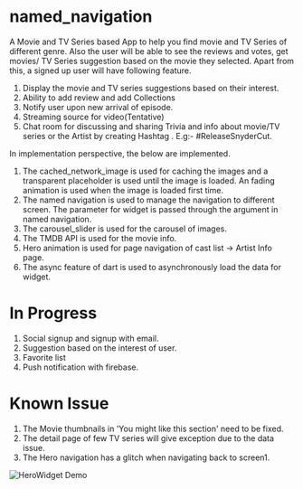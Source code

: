 # named_navigation

A Movie and TV Series based App to help you find movie and TV Series of different genre. Also the user will be able to see the reviews and votes, get movies/ TV Series suggestion based on the movie they selected. Apart from this, a signed up user will have following feature.

1. Display the movie and TV series suggestions based on their interest.
2. Ability to add review and add Collections 
3. Notify user upon new arrival of episode.
4. Streaming source for video(Tentative)
5. Chat room for discussing and sharing Trivia and info about movie/TV series or the Artist by creating Hashtag . E.g:- #ReleaseSnyderCut.

In implementation perspective, the below are implemented.

1. The cached_network_image is used for caching the images and a transparent placeholder is used until the image is loaded. An fading animation is used when the image is loaded first time.
2. The named navigation is used to manage the navigation to different screen. The parameter for widget is passed through the argument in named navigation.
3. The carousel_slider is used for the carousel of images.
4. The TMDB API is used for the movie info.
5. Hero animation is used for page navigation of cast list -> Artist Info page.
6. The async feature of dart is used to asynchronously load the data for widget.


# In Progress

1. Social signup and signup  with email.
2. Suggestion based on the interest of user.
3. Favorite list
3. Push notification with firebase.


# Known Issue

1. The Movie thumbnails in 'You might like this section' need to be fixed.
2. The detail page of few TV series will give exception due to the data issue.
3. The Hero navigation has a glitch when navigating back to screen1.



![HeroWidget Demo](https://firebasestorage.googleapis.com/v0/b/placeholder-47ca3.appspot.com/o/MyMDBV1.gif?alt=media&token=83179bf1-320c-4b18-b291-207d5dc820f5)

